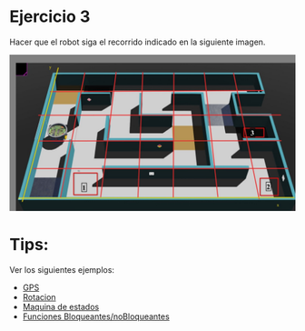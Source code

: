 # Ejercicio 3
Hacer que el robot siga el recorrido indicado en la siguiente imagen.

![Imagen del recorrido realizado](./ejercicio3.jpeg "Recorrido en el mapa")

# Tips:
Ver los siguientes ejemplos:

* [GPS](../../Ejemplos/Gps/uso_gps.py)
* [Rotacion](../../Ejemplos/Rotacion/rotacion_usando_encoder.py)
* [Maquina de estados](../../Ejemplos/Maquina_de_estados/maquinas_de_estados.py)
* [Funciones Bloqueantes/noBloqueantes](../../Ejemplos/Funciones_Bloqueantes_NoBloqueantes/funcion_bloqueante_y_no_bloqueante.py)
